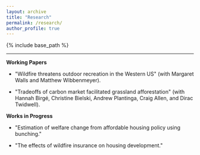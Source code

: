 ```yaml
---
layout: archive
title: "Research"
permalink: /research/
author_profile: true
---
```


{% include base_path %}

------

**Working Papers**
* "Wildfire threatens outdoor recreation in the Western US" (with Margaret Walls and Matthew Wibbenmeyer).

* "Tradeoffs of carbon market facilitated grassland afforestation" (with Hannah Birgé, Christine Bielski, Andrew Plantinga, Craig Allen, and Dirac Twidwell).

**Works in Progress**
* "Estimation of welfare change from affordable housing policy using bunching."

* "The effects of wildfire insurance on housing development."